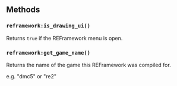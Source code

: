 ## Methods
### `reframework:is_drawing_ui()`
Returns `true` if the REFramework menu is open.

### `reframework:get_game_name()`
Returns the name of the game this REFramework was compiled for.

e.g. "dmc5" or "re2"
